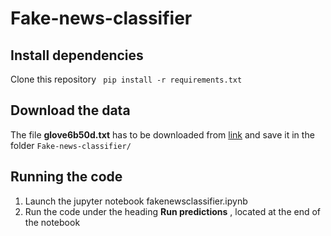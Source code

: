 # Fake-news-classifier
## Install dependencies
Clone this repository
`  pip install -r requirements.txt `

## Download the data
The file **glove6b50d.txt** has to be downloaded from [link](https://www.kaggle.com/watts2/glove6b50dtxt0) and save it in the folder `Fake-news-classifier/`

## Running the code
1. Launch the jupyter notebook fakenewsclassifier.ipynb
2. Run the code under the heading **Run predictions** , located at the end of the notebook
